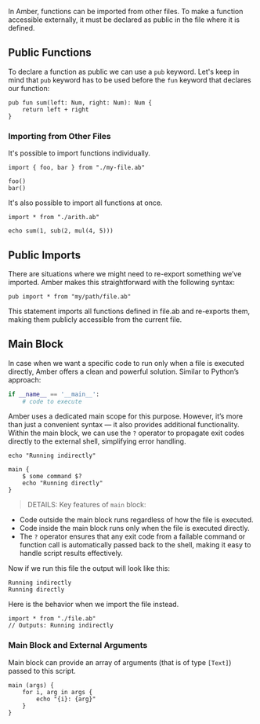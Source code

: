 In Amber, functions can be imported from other files. To make a function accessible externally, it must be declared as public in the file where it is defined.

## Public Functions

To declare a function as public we can use a `pub` keyword. Let's keep in mind that `pub` keyword has to be used before the `fun` keyword that declares our function:

```ab
pub fun sum(left: Num, right: Num): Num {
	return left + right
}
```

### Importing from Other Files

It's possible to import functions individually.

```ab
import { foo, bar } from "./my-file.ab"

foo()
bar()
```

It's also possible to import all functions at once.

```ab
import * from "./arith.ab"

echo sum(1, sub(2, mul(4, 5)))
```

## Public Imports

There are situations where we might need to re-export something we’ve imported. Amber makes this straightforward with the following syntax:

```ab
pub import * from "my/path/file.ab"
```

This statement imports all functions defined in file.ab and re-exports them, making them publicly accessible from the current file.

## Main Block

In case when we want a specific code to run only when a file is executed directly, Amber offers a clean and powerful solution. Similar to Python’s approach:

```py
if __name__ == '__main__':
	# code to execute
```

Amber uses a dedicated main scope for this purpose. However, it’s more than just a convenient syntax — it also provides additional functionality. Within the main block, we can use the `?` operator to propagate exit codes directly to the external shell, simplifying error handling.

```ab
echo "Running indirectly"

main {
	$ some command $?
	echo "Running directly"
}
```

> DETAILS: Key features of `main` block:
- Code outside the main block runs regardless of how the file is executed.
- Code inside the main block runs only when the file is executed directly.
- The `?` operator ensures that any exit code from a failable command or function call is automatically passed back to the shell, making it easy to handle script results effectively.

Now if we run this file the output will look like this:
```
Running indirectly
Running directly
```

Here is the behavior when we import the file instead.

```ab
import * from "./file.ab"
// Outputs: Running indirectly
```


### Main Block and External Arguments

Main block can provide an array of arguments (that is of type `[Text]`) passed to this script.

```ab
main (args) {
    for i, arg in args {
        echo "{i}: {arg}"
    }
}
```
